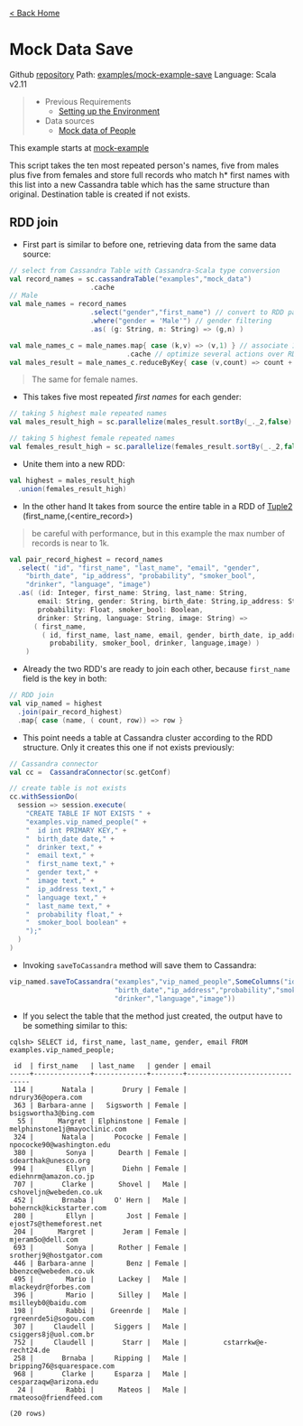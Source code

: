 [< Back Home](../)

# Mock Data Save

Github [repository](https://github.com/jasset75/spark-cassandra-notes)
Path: [examples/mock-example-save](../../examples/mock-example-save/)
Language: Scala v2.11

> - Previous Requirements 
>   * [Setting up the Environment](../Environment.md)
> - Data sources
>   * [Mock data of People](../PyUpload/mock_data_imp.md)

This example starts at [mock-example](./mock-example.md)

This script takes the ten most repeated person's names, five from males plus five from females and store full records who match h* first names with this list into a new Cassandra table which has the same structure than original. Destination table is created if not exists.

## RDD join

- First part is similar to before one, retrieving data from the same data source:

```scala
// select from Cassandra Table with Cassandra-Scala type conversion
val record_names = sc.cassandraTable("examples","mock_data")
                    .cache
// Male
val male_names = record_names
                    .select("gender","first_name") // convert to RDD pair with gender and first_name columns
                    .where("gender = 'Male'") // gender filtering 
                    .as( (g: String, n: String) => (g,n) )

val male_names_c = male_names.map{ case (k,v) => (v,1) } // associate 1 point to each male first name
                             .cache // optimize several actions over RDD
val males_result = male_names_c.reduceByKey{ case (v,count) => count + count } // count 
```
> The same for female names.

- This takes five most repeated *first names* for each gender:

```scala
// taking 5 highest male repeated names                   
val males_result_high = sc.parallelize(males_result.sortBy(_._2,false).take(5))

// taking 5 highest female repeated names                   
val females_result_high = sc.parallelize(females_result.sortBy(_._2,false).take(5))
```

- Unite them into a new RDD:

```scala
val highest = males_result_high
  .union(females_result_high)
```

- In the other hand It takes from source the entire table in a RDD of [Tuple2](http://www.scala-lang.org/api/2.9.1/scala/Tuple2.html) (first_name,(<entire_record>)
> be careful with performance, but in this example the max number of records is near to 1k.

```scala
val pair_record_highest = record_names
  .select( "id", "first_name", "last_name", "email", "gender",
    "birth_date", "ip_address", "probability", "smoker_bool",
    "drinker", "language", "image") 
  .as( (id: Integer, first_name: String, last_name: String,
       email: String, gender: String, birth_date: String,ip_address: String,
       probability: Float, smoker_bool: Boolean,
       drinker: String, language: String, image: String) =>
      ( first_name, 
        ( id, first_name, last_name, email, gender, birth_date, ip_address,
          probability, smoker_bool, drinker, language,image) )
    )
```

- Already the two RDD's are ready to join each other, because `first_name` field is the key in both:

```scala
// RDD join
val vip_named = highest
  .join(pair_record_highest)
  .map{ case (name, ( count, row)) => row }
```

- This point needs a table at Cassandra cluster according to the RDD structure. Only it creates this one if not exists previously:
```scala
// Cassandra connector  
val cc =  CassandraConnector(sc.getConf)

// create table is not exists
cc.withSessionDo( 
  session => session.execute(
    "CREATE TABLE IF NOT EXISTS " +
    "examples.vip_named_people(" +
    "  id int PRIMARY KEY," +
    "  birth_date date," +
    "  drinker text," +
    "  email text," +
    "  first_name text," +
    "  gender text," +
    "  image text," +
    "  ip_address text," +
    "  language text," +
    "  last_name text," +
    "  probability float," +
    "  smoker_bool boolean" +
    ");"
  )
)
```

- Invoking `saveToCassandra` method will save them to Cassandra:

```scala
vip_named.saveToCassandra("examples","vip_named_people",SomeColumns("id","first_name","last_name","email","gender",
                          "birth_date","ip_address","probability","smoker_bool",
                          "drinker","language","image"))
```

- If you select the table that the method just created, the output have to be something similar to this:

```
cqlsh> SELECT id, first_name, last_name, gender, email FROM examples.vip_named_people;

 id  | first_name   | last_name   | gender | email
-----+--------------+-------------+--------+-------------------------------
 114 |       Natala |       Drury | Female |            ndrury36@opera.com
 363 | Barbara-anne |   Sigsworth | Female |         bsigswortha3@bing.com
  55 |      Margret | Elphinstone | Female | melphinstone1j@mayoclinic.com
 324 |       Natala |     Pococke | Female |     npococke90@washington.edu
 380 |        Sonya |      Dearth | Female |          sdearthak@unesco.org
 994 |        Ellyn |       Diehn | Female |         ediehnrm@amazon.co.jp
 707 |       Clarke |      Shovel |   Male |       cshoveljn@webeden.co.uk
 452 |       Brnaba |     O' Hern |   Male |      bohernck@kickstarter.com
 280 |        Ellyn |        Jost | Female |       ejost7s@themeforest.net
 204 |      Margret |       Jeram | Female |             mjeram5o@dell.com
 693 |        Sonya |      Rother | Female |       srotherj9@hostgator.com
 446 | Barbara-anne |        Benz | Female |         bbenzce@webeden.co.uk
 495 |        Mario |      Lackey |   Male |          mlackeydr@forbes.com
 396 |        Mario |      Silley |   Male |           msilleyb0@baidu.com
 198 |        Rabbi |    Greenrde |   Male |         rgreenrde5i@sogou.com
 307 |     Claudell |     Siggers |   Male |         csiggers8j@uol.com.br
 752 |     Claudell |       Starr |   Male |         cstarrkw@e-recht24.de
 258 |       Brnaba |     Ripping |   Male |    bripping76@squarespace.com
 968 |       Clarke |     Esparza |   Male |        cesparzaqw@arizona.edu
  24 |        Rabbi |      Mateos |   Male |       rmateoso@friendfeed.com

(20 rows)
```
